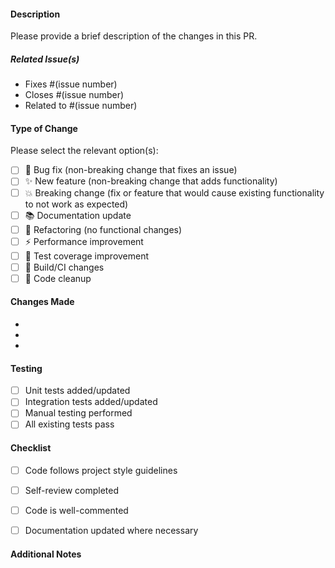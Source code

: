 #### Description

Please provide a brief description of the changes in this PR.

##### Related Issue(s)

- Fixes #(issue number)
- Closes #(issue number)
- Related to #(issue number)

#### Type of Change

Please select the relevant option(s):

- [ ] 🐛 Bug fix (non-breaking change that fixes an issue)
- [ ] ✨ New feature (non-breaking change that adds functionality)
- [ ] 💥 Breaking change (fix or feature that would cause existing functionality to not work as expected)
- [ ] 📚 Documentation update
- [ ] 🔧 Refactoring (no functional changes)
- [ ] ⚡ Performance improvement
- [ ] 🧪 Test coverage improvement
- [ ] 🔨 Build/CI changes
- [ ] 🧹 Code cleanup

#### Changes Made

-
-
-

#### Testing

- [ ] Unit tests added/updated
- [ ] Integration tests added/updated
- [ ] Manual testing performed
- [ ] All existing tests pass

#### Checklist

- [ ] Code follows project style guidelines
- [ ] Self-review completed
- [ ] Code is well-commented
- [ ] Documentation updated where necessary


#### Additional Notes

<!-- Any context or special instructions for reviewers -->
